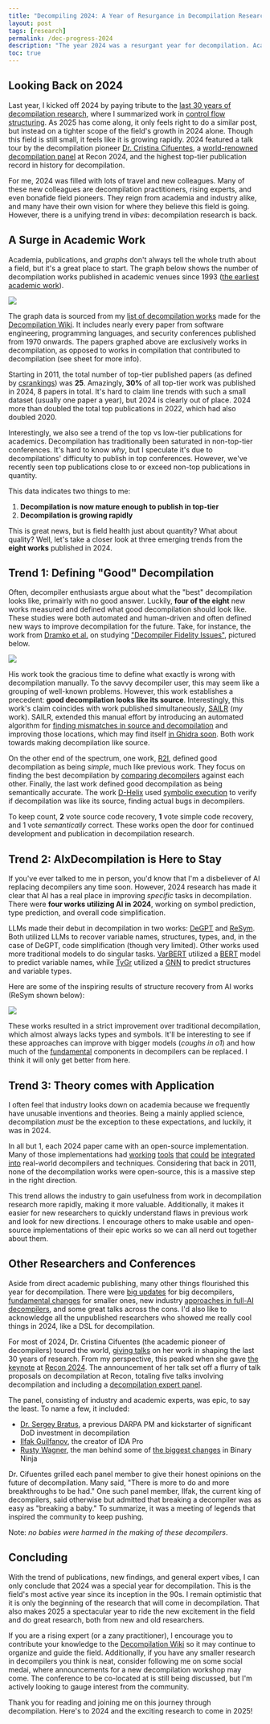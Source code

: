 ```yaml
---
title: "Decompiling 2024: A Year of Resurgance in Decompilation Research"
layout: post
tags: [research]
permalink: /dec-progress-2024
description: "The year 2024 was a resurgant year for decompilation. Academic publications from that year made up nearly 30% of all top publications ever made in decompilation. In this post, I do a summarization and retrospective of both the academic and ideological progress of decompilation in 2024. Hint: decompilation research is back. "
toc: true
---
```


## Looking Back on 2024
Last year, I kicked off 2024 by paying tribute to the [last 30 years of decompilation research](https://mahaloz.re/dec-history-pt1), where I summarized work in [control flow structuring](https://mahaloz.re/dec-history-pt2).
As 2025 has come along, it only feels right to do a similar post, but instead on a tighter scope of the field's growth in 2024 alone.
Though this field is still small, it feels like it is growing rapidly.
2024 featured a talk tour by the decompilation pioneer [Dr. Cristina Cifuentes](https://x.com/criscifuentes?lang=en), a [world-renowned decompilation panel](https://cfp.recon.cx/recon2024/talk/NAPZWM/) at Recon 2024, and the highest top-tier publication record in history for decompilation.

For me, 2024 was filled with lots of travel and new colleagues.
Many of these new colleagues are decompilation practitioners, rising experts, and even bonafide field pioneers.
They reign from academia and industry alike, and many have their own vision for where they believe this field is going.
However, there is a unifying trend in _vibes_: decompilation research is back.
  
## A Surge in Academic Work
Academia, publications, and _graphs_ don't always tell the whole truth about a field, but it's a great place to start.
The graph below shows the number of decompilation works published in academic venues since 1993 ([the earliest academic work](https://clei.org/proceedings_data/CLEI1993/TOMO%201/Tomo%201%20por%20articulo_OCR/CLEI%201993-tomo%201_257-266_OCR.pdf)).

![](/assets/images/dec-recap-24/pubs_per_year.png)

The graph data is sourced from my [list of decompilation works](https://docs.google.com/spreadsheets/d/13QUqON6cwNADk-2E1hwiKxXeCd0ESXUmkA9_dweCESM/edit?usp=sharing) made for the [Decompilation Wiki](https://decompilation.wiki/).
It includes nearly every paper from software engineering, programming languages, and security conferences published from 1970 onwards.
The papers graphed above are exclusively works in decompilation, as opposed to works in compilation that contributed to decompilation (see sheet for more info).  

Starting in 2011, the total number of top-tier published papers (as defined by [csrankings](https://csrankings.org/)) was **25**.
Amazingly, **30%** of all top-tier work was published in 2024, 8 papers in total.
It's hard to claim line trends with such a small dataset (usually one paper a year), but 2024 is clearly out of place.
2024 more than doubled the total top publications in 2022, which had also doubled 2020.

Interestingly, we also see a trend of the top vs low-tier publications for academics.
Decompilation has traditionally been saturated in non-top-tier conferences.
It's hard to know _why_, but I speculate it's due to decompilations' difficulty to publish in top conferences.
However, we've recently seen top publications close to or exceed non-top publications in quantity. 

This data indicates two things to me:
1. **Decompilation is now mature enough to publish in top-tier**
2. **Decompilation is growing rapidly**

  
This is great news, but is field health just about quantity? What about quality?
Well, let's take a closer look at three emerging trends from the **eight works** published in 2024.  

## Trend 1: Defining "Good" Decompilation
Often, decompiler enthusiasts argue about what the "best" decompilation looks like, primairly with no good answer.
Luckily, **four of the eight** new works measured and defined what good decompilation should look like.
These studies were both automated and human-driven and often defined new ways to improve decompilation for the future.
Take, for instance, the work from [Dramko et al.](https://se-phd.s3d.cmu.edu/People/students/student-bios/dramko-luke.html) on studying ["Decompiler Fidelity Issues"](https://www.usenix.org/conference/usenixsecurity24/presentation/dramko), pictured below.  

![](/assets/images/dec-recap-24/dramko_paper.png)  

His work took the gracious time to define what exactly is wrong with decompilation manually.
To the savvy decompiler user, this may seem like a grouping of well-known problems.
However, this work establishes a precedent: **good decompilation looks like its source**.
Interestingly, this work's claim coincides with work published simultaneously, [SAILR](https://www.usenix.org/system/files/sec23winter-prepub-301-basque.pdf) (my work).
SAILR, extended this manual effort by introducing an automated algorithm for [finding mismatches in source and decompilation](https://github.com/mahaloz/sailr-eval) and improving those locations, which may find itself [in Ghidra soon](https://github.com/NationalSecurityAgency/ghidra/issues/6133).
Both work towards making decompilation like source.
  
On the other end of the spectrum, one work, [R2I](https://dl.acm.org/doi/10.1145/3643744), defined good decompilation as being _simple_, much like previous work.
They focus on finding the best decompilation by [comparing decompilers](https://dogbolt.org/) against each other.
Finally, the last work defined good decompilation as being semantically accurate.
The work [D-Helix](https://www.usenix.org/system/files/usenixsecurity24-zou.pdf) used [symbolic execution](https://en.wikipedia.org/wiki/Symbolic_execution) to verify if decompilation was like its source, finding actual bugs in decompilers.  

To keep count, **2** vote source code recovery, **1** vote simple code recovery, and 1 vote _semantically_ correct.
These works open the door for continued development and publication in decompilation research.  

## Trend 2: AIxDecompilation is Here to Stay
If you've ever talked to me in person, you'd know that I'm a disbeliever of AI replacing decompilers any time soon.
However, 2024 research has made it clear that AI has a real place in improving _specific_ tasks in decompilation.
There were **four works utilizing AI in 2024**, working on symbol prediction, type prediction, and overall code simplification.

LLMs made their debut in decompilation in two works: [DeGPT](https://www.ndss-symposium.org/wp-content/uploads/2024-401-paper.pdf) and [ReSym](https://www.cs.purdue.edu/homes/lintan/publications/resym-ccs24.pdf).
Both utilized LLMs to recover variable names, structures, types, and, in the case of DeGPT, code simplification (though very limited).
Other works used more traditional models to do singular tasks.
[VarBERT](https://adamdoupe.com/publications/varbert-oakland2024.pdf) utilized a [BERT](https://en.wikipedia.org/wiki/BERT_(language_model)) model to predict variable names, while [TyGr](https://www.usenix.org/system/files/usenixsecurity24-zhu-chang.pdf) utilized a [GNN](https://en.wikipedia.org/wiki/Graph_neural_network) to predict structures and variable types.  

Here are some of the inspiring results of structure recovery from AI works (ReSym shown below):

![](/assets/images/dec-recap-24/resym_example.png)

These works resulted in a strict improvement over traditional decompilation, which almost always lacks types and symbols.
It'll be interesting to see if these approaches can improve with bigger models (_coughs in o1_) and how much of the [fundamental](https://decompilation.wiki/fundamentals/overview/) components in decompilers can be replaced.
I think it will only get better from here.

## Trend 3: Theory comes with Application
I often feel that industry looks down on academia because we frequently have unusable inventions and theories.
Being a mainly applied science, decompilation _must_ be the exception to these expectations, and luckily, it was in 2024.

In all but 1, each 2024 paper came with an open-source implementation.
Many of those implementations had [working](https://github.com/mahaloz/angr-sailr) [tools](https://github.com/binsync/varbert_api) [that](https://github.com/lt-asset/resym) [could](https://github.com/purseclab/D-helix) [be](https://github.com/PeiweiHu/DeGPT) [integrated](https://github.com/sefcom/TYGR) [into](https://github.com/e0mh4/R2I) real-world decompilers and techniques.
Considering that back in 2011, none of the decompilation works were open-source, this is a massive step in the right direction.

This trend allows the industry to gain usefulness from work in decompilation research more rapidly, making it more valuable.
Additionally, it makes it easier for new researchers to quickly understand flaws in previous work and look for new directions.
I encourage others to make usable and open-source implementations of their epic works so we can all nerd out together about them. 

## Other Researchers and Conferences

Aside from direct academic publishing, many other things flourished this year for decompilation.
There were [big updates](https://hex-rays.com/blog/discover-ida-9.0-exciting-new-features-and-improvements) for big decompilers, [fundamental changes](https://binary.ninja/2024/06/19/restructuring-the-decompiler.html) for smaller ones, new industry [approaches in full-AI decompilers](https://blog.reveng.ai/training-an-llm-to-decompile-assembly-code/), and some great talks across the cons.
I'd also like to acknowledge all the unpublished researchers who showed me really cool things in 2024, like a DSL for decompilation. 

For most of 2024, Dr. Cristina Cifuentes (the academic pioneer of decompilers) toured the world, [giving talks](https://www.youtube.com/watch?app=desktop&v=wo3xEa2elp4&list=PLUzWZANghr3bfJ3teu-bvdAZJzmU0g4iY&index=32) on her work in shaping the last 30 years of research.
From my perspective, this peaked when she gave [the keynote](https://cfp.recon.cx/recon2024/talk/GYG8FH/) at [Recon 2024](https://cfp.recon.cx/recon2024/schedule/).
The announcement of her talk set off a flurry of talk proposals on decompilation at Recon, totaling five talks involving decompilation and including a [decompilation expert panel](https://cfp.recon.cx/recon2024/talk/NAPZWM/).

The panel, consisting of industry and academic experts, was epic, to say the least.
To name a few, it included:

- [Dr. Sergey Bratus](https://web.cs.dartmouth.edu/people/sergey-bratus), a previous DARPA PM and kickstarter of significant DoD investment in decompilation
- [Ilfak Guilfanov](https://en.wikipedia.org/wiki/Ilfak_Guilfanov), the creator of IDA Pro
- [Rusty Wagner](https://github.com/D0ntPanic), the man behind some of [the biggest changes](https://binary.ninja/2024/06/19/restructuring-the-decompiler.html) in Binary Ninja

Dr. Cifuentes grilled each panel member to give their honest opinions on the future of decompilation.
Many said, "There is more to do and more breakthroughs to be had."
One such panel member, Ilfak, the current king of decompilers, said otherwise but admitted that breaking a decompiler was as easy as "breaking a baby."
To summarize, it was a meeting of legends that inspired the community to keep pushing.

Note: _no babies were harmed in the making of these decompilers_.

## Concluding
With the trend of publications, new findings, and general expert vibes, I can only conclude that 2024 was a special year for decompilation.
This is the field's most active year since its inception in the 90s.
I remain optimistic that it is only the beginning of the research that will come in decompilation.
That also makes 2025 a spectacular year to ride the new excitement in the field and do great research, both from new and old researchers.

If you are a rising expert (or a zany practitioner), I encourage you to contribute your knowledge to the [Decompilation Wiki](https://decompilation.wiki/) so it may continue to organize and guide the field.
Additionally, if you have any smaller research in decompilers you think is neat, consider following me on some social medai, where announcements for a new decompilation workshop may come.
The conference to be co-located at is still being discussed, but I'm actively looking to gauge interest from the community.

Thank you for reading and joining me on this journey through decompilation.
Here's to 2024 and the exciting research to come in 2025!